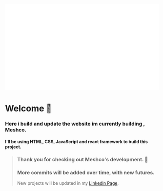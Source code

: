  <img src="public/meshco.svg" width="550px">
 
# Welcome 👋

### Here i build and update the website im currently building , Meshco.
#### I'll be using HTML, CSS, JavaScript and react framework to build this project. <br/>
> ### Thank you for checking out Meshco's development. 🙏<br/>
> ### More commits will be added over time, with new futures.  <br/>
> New projects will be updated in my [Linkedin Page](https://www.linkedin.com/in/faraz-sharif-699464277).


